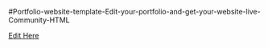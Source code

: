 
#Portfolio-website-template-Edit-your-portfolio-and-get-your-website-live-Community-HTML

[Edit Here](https://diy-pwa.dev/~/gh/diy-pwa/LebLeb03-github.io)




